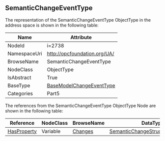 <!-- objecttype -->
## SemanticChangeEventType
  
<!-- end of text -->
The representation of the SemanticChangeEventType ObjectType in the address space is shown in the following table:  

|Name|Attribute|
|---|---|
|NodeId|i=2738|
|NamespaceUri|http://opcfoundation.org/UA/|
|BrowseName|SemanticChangeEventType|
|NodeClass|ObjectType|
|IsAbstract|True|
|BaseType|[BaseModelChangeEventType](../../../Part5/ObjectTypes/BaseModelChangeEventType/readme.md)|
|Categories|Part5|

The references from the SemanticChangeEventType ObjectType Node are shown in the following table:  

|Reference|NodeClass|BrowseName|DataType|TypeDefinition|ModellingRule|
|---|---|---|---|---|---|
|[HasProperty](../../../Part3/ReferenceTypes/HasProperty/readme.md)|Variable|[Changes](#Changes)|[SemanticChangeStructureDataType](../../../Part5/DataTypes/SemanticChangeStructureDataType/readme.md)[]|[PropertyType](../../Part5/VariableTypes/PropertyType/readme.md)|[Mandatory](../../Objects/Mandatory/readme.md)|


